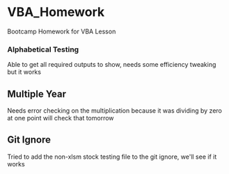 # VBA_Homework
Bootcamp Homework for VBA Lesson

### Alphabetical Testing

Able to get all required outputs to show, needs some efficiency tweaking but it works

## Multiple Year

Needs error checking on the multiplication because it was dividing by zero at one point
will check that tomorrow

## Git Ignore

Tried to add the non-xlsm stock testing file to the git ignore, we'll see if it works


